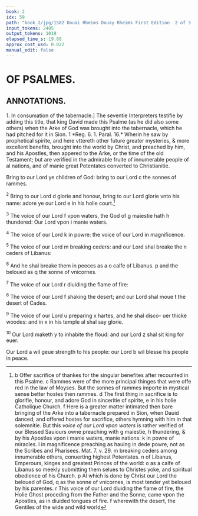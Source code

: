 ```yaml
---
book: 2
idx: 59
path: "book_2/jpg/1582 Douai Rheims Douay Rheims First Edition  2 of 3 1610 Old Testament.pdf-59.jpg"
input_tokens: 2405
output_tokens: 1019
elapsed_time_s: 19.88
approx_cost_usd: 0.022
manual_edit: false
---
```

# OF PSALMES.

## ANNOTATIONS.

<aside>
1. In consumation of the tabernacle.] The seventie Interpreters testifie by adding this title, that king David made this Psalme (as he did also some others) when the Arke of God was brought into the tabernacle, which he had pitched for it in Sion. 1 *Reg. 6. 1. Paral. 16.* Wherin he saw by prophetical spirite, and here vttereth other future greater mysteries, & more excellent benefits, brought into the world by Christ, and preached by him, and his Apostles, then appered to the Arke, or the time of the old Testament; but are verified in the admirable fruite of innumerable people of al nations, and of manie great Potentates converted to Christianitie.
</aside>

Bring to our Lord ye children of God: bring to our
Lord c the sonnes of rammes.

<sup>2</sup> Bring to our Lord d glorie and honour, bring to our Lord glorie vnto his name: adore ye our Lord e in his holie court.[^1]

<sup>3</sup> The voice of our Lord f vpon waters, the God of g maiestie hath h thundered: Our Lord vpon i manie waters.

<sup>4</sup> The voice of our Lord k in powre: the voice of our Lord in magnificence.

<sup>5</sup> The voice of our Lord m breaking ceders: and our Lord shal breake the n ceders of Libanus:

<sup>6</sup> And he shal breake them in peeces as a o calfe of Libanus. p and the beloued as q the sonne of vnicornes.

<sup>7</sup> The voice of our Lord r diuiding the flame of fire:

<sup>8</sup> The voice of our Lord f shaking the desert; and our Lord shal moue t the desert of Cades.

<sup>9</sup> The voice of our Lord u preparing x hartes, and he shal disco- uer thicke woodes: and in x in his temple al shal say glorie.

<sup>10</sup> Our Lord maketh y to inhabite the floud: and our Lord z shal sit king for euer.

Our Lord a wil geue strength to his people: our Lord b wil blesse his people in peace.

[^1]: b Offer sacrifice of thankes for the singular benefites after recounted in this Psalme. c Rammes were of the more principal thinges that were offe red in the law of Moyses. But the sonnes of rammes importe in mystical sense better hostes then rammes. d The first thing in sacrifice is to glorifie, honour, and adore God in sinceritie of spirite, e in his holie Catholique Church. f Here is a greater matter intimated then bare bringing of the Arke into a tabernacle prepared in Sion, when Dauid danced, and offered hostes for sacrifice, others hymning with him in that solemnitie. But this *voice of our Lord vpon waters* is rather verified of our Blessed Sauiours owne preaching with g maiestie, h thundering, & by his Apostles vpon i manie waters, manie nations: k in powre of miracles. l in magnificence preaching as hauing in dede powre, not as the Scribes and Pharisees. Mat. 7. v. 29. m breaking ceders among innumerable others, conuerting highest Potentates. n of Libanus, Emperours, kinges and greatest Princes of the world: o as a calfe of Libanus so meekly submitting them selues to Christes yoke, and spiritual obedience of his Church. p Al which is done by Christ our Lord the beloued of God, q as the sonne of vnicornes, is most tender yet beloued by his parentes. r This voice of our Lord diuiding the flame of fire, the Holie Ghost proceding from the Father and the Sonne, came vpon the Apostles, as in diuided tongues of fire. f wherewith the desert, the Gentiles of the wide and wild world